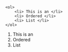 ```
<ol>
    <li> This is an </li>
    <li> Ordered </li>
    <li> List </li>
</ol>
```
<div class="Reset">
<ol>
    <li> This is an </li>
    <li> Ordered </li>
    <li> List </li>
</ol>
</div>